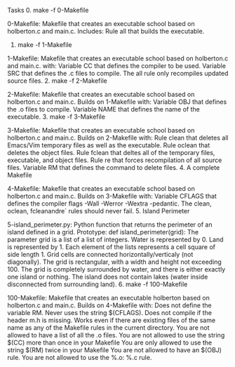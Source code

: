 Tasks
0. make -f 0-Makefile

0-Makefile: Makefile that creates an executable school based on holberton.c and main.c. Includes:
Rule all that builds the executable.
1. make -f 1-Makefile

1-Makefile: Makefile that creates an executable school based on holberton.c and main.c. with:
Variable CC that defines the compiler to be used.
Variable SRC that defines the .c files to compile.
The all rule only recompiles updated source files.
2. make -f 2-Makefile

2-Makefile: Makefile that creates an executable school based on holberton.c and main.c. Builds on 1-Makefile with:
Variable OBJ that defines the .o files to compile.
Variable NAME that defines the name of the executable.
3. make -f 3-Makefile

3-Makefile: Makefile that creates an executable school based on holberton.c and main.c. Builds on 2-Makefile with:
Rule clean that deletes all Emacs/Vim temporary files as well as the executable.
Rule oclean that deletes the object files.
Rule fclean that deltes all of the temporary files, executable, and object files.
Rule re that forces recompilation of all source files.
Variable RM that defines the command to delete files.
4. A complete Makefile

4-Makefile: Makefile that creates an executable school based on holberton.c and main.c. Builds on 3-Makefile with:
Variable CFLAGS that defines the compiler flags -Wall -Werror -Wextra -pedantic. The clean, oclean, fcleanandre` rules should never fail.
5. Island Perimeter

5-island_perimeter.py: Python function that returns the perimeter of an island defined in a grid.
Prototype: def island_perimeter(grid):
The parameter grid is a list of a list of integers.
Water is represented by 0.
Land is represented by 1.
Each element of the lists represents a cell square of side length 1.
Grid cells are connected horizontally/verticaly (not diagonally).
The grid is rectangular, with a width and height not exceeding 100.
The grid is completely surrounded by water, and there is either exactly one island or nothing.
The island does not contain lakes (water inside disconnected from surrounding land).
6. make -f 100-Makefile

100-Makefile: Makefile that creates an executable holberton based on holberton.c and main.c. Builds on 4-Makefile with:
Does not define the variable RM.
Never uses the string $(CFLAGS).
Does not compile if the header m.h is missing.
Works even if there are existing files of the same name as any of the Makefile rules in the current directory.
You are not allowed to have a list of all the .o files.
You are not allowed to use the string $(CC) more than once in your Makefile
You are only allowed to use the string $(RM) twice in your Makefile
You are not allowed to have an $(OBJ) rule.
You are not allowed to use the %.o: %.c rule.

